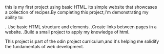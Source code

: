 this is my first project using basic HTML. its simple website that showcases a collection of recipes.By completing this project,I'm demonstrating my ability to:

. Use basic HTML structure and elements.
.Create links between pages in a website.
.Build a small project to apply my knowledge of html.

This project is part of the odin project curriculum,and it's helping me solidify the fundamentals of web development.